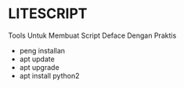# LITESCRIPT
Tools Untuk Membuat Script Deface Dengan Praktis
* peng installan 
* apt update 
* apt upgrade
* apt install python2

